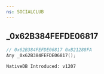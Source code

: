 ```yaml
---
ns: SOCIALCLUB
---
```

## _0x62B384FEFDE06817

```c
// 0x62B384FEFDE06817 0xB21288FA
Any _0x62B384FEFDE06817();
```

```
NativeDB Introduced: v1207
```

